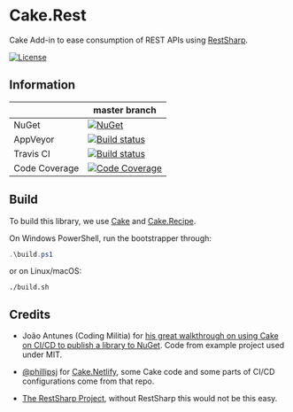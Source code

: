 # Cake.Rest

Cake Add-in to ease consumption of REST APIs using [RestSharp](http://restsharp.org/).

[![License](http://img.shields.io/:license-mit-blue.svg)](https://github.com/hadi77ir/Cake.Rest/blob/master/LICENSE)

## Information

| | master branch |
|---|---|
|NuGet|[![NuGet](https://img.shields.io/nuget/v/Cake.Rest.svg)](https://www.nuget.org/packages/Cake.Rest)|
|AppVeyor|[![Build status](https://img.shields.io/appveyor/ci/hadi77ir/Cake.Rest.svg)](https://ci.appveyor.com/project/hadi77ir/Cake.Rest)|
|Travis CI|[![Build status](https://img.shields.io/travis/ci/hadi77ir/Cake.Rest.svg)](https://travis-ci.com/hadi77ir/Cake.Rest)|
|Code Coverage|[![Code Coverage](https://img.shields.io/coveralls/github/hadi77ir/Cake.Rest.svg?style=flat)](https://coveralls.io/github/hadi77ir/Cake.Rest)|

## Build

To build this library, we use [Cake](https://cakebuild.net/) and [Cake.Recipe](https://github.com/cake-contrib/Cake.Recipe).

On Windows PowerShell, run the bootstrapper through:

```powershell
.\build.ps1
```

or on Linux/macOS:
```
./build.sh
```

## Credits
- João Antunes (Coding Militia) for [his great walkthrough on using Cake on CI/CD to publish a library to NuGet](http://https://blog.codingmilitia.com/2018/07/30/creating-ci-cd-pipeline-dotnet-library-part-02-defining-the-build-with-cake-publish-nuget). Code from example project used under MIT.

- [@phillipsj](https://github.com/phillipsj) for [Cake.Netlify](https://github.com/cake-contrib/Cake.Netlify), some Cake code and some parts of CI/CD configurations come from that repo.

- [The RestSharp Project](http://restsharp.org/), without RestSharp this would not be this easy.